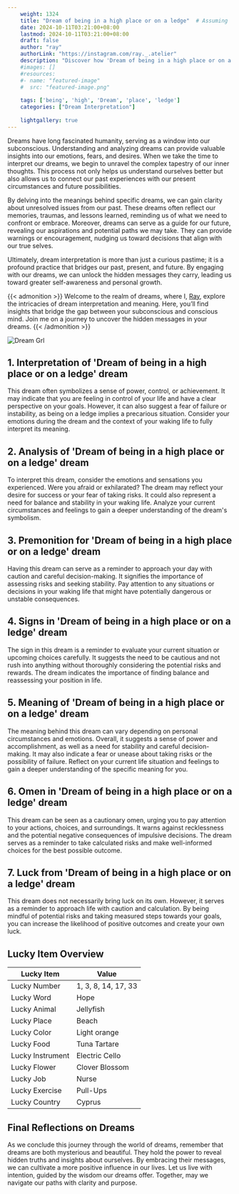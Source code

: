 ```yaml
---
    weight: 1324
    title: "Dream of being in a high place or on a ledge"  # Assuming 'title' column exists
    date: 2024-10-11T03:21:00+08:00
    lastmod: 2024-10-11T03:21:00+08:00
    draft: false
    author: "ray"
    authorLink: "https://instagram.com/ray._.atelier"
    description: "Discover how 'Dream of being in a high place or on a ledge' can interpret your future and uncover its significant meanings in your life."
    #images: []
    #resources:
    #- name: "featured-image"
    #  src: "featured-image.png"
    
    tags: ['being', 'high', 'Dream', 'place', 'ledge']
    categories: ["Dream Interpretation"]
    
    lightgallery: true
---
```

    
Dreams have long fascinated humanity, serving as a window into our subconscious. Understanding and analyzing dreams can provide valuable insights into our emotions, fears, and desires. When we take the time to interpret our dreams, we begin to unravel the complex tapestry of our inner thoughts. This process not only helps us understand ourselves better but also allows us to connect our past experiences with our present circumstances and future possibilities.

By delving into the meanings behind specific dreams, we can gain clarity about unresolved issues from our past. These dreams often reflect our memories, traumas, and lessons learned, reminding us of what we need to confront or embrace. Moreover, dreams can serve as a guide for our future, revealing our aspirations and potential paths we may take. They can provide warnings or encouragement, nudging us toward decisions that align with our true selves.

Ultimately, dream interpretation is more than just a curious pastime; it is a profound practice that bridges our past, present, and future. By engaging with our dreams, we can unlock the hidden messages they carry, leading us toward greater self-awareness and personal growth.

{{< admonition >}}
Welcome to the realm of dreams, where I, [Ray](https://instagram.com/ray._.atelier), explore the intricacies of dream interpretation and meaning. Here, you’ll find insights that bridge the gap between your subconscious and conscious mind. Join me on a journey to uncover the hidden messages in your dreams.
{{< /admonition >}}

![Dream Grl](https://cdn.pixabay.com/photo/2017/11/02/03/35/gothic-2910057_1280.jpg "Dream Grl")

## 1. Interpretation of 'Dream of being in a high place or on a ledge' dream

This dream often symbolizes a sense of power, control, or achievement. It may indicate that you are feeling in control of your life and have a clear perspective on your goals. However, it can also suggest a fear of failure or instability, as being on a ledge implies a precarious situation. Consider your emotions during the dream and the context of your waking life to fully interpret its meaning.

## 2. Analysis of 'Dream of being in a high place or on a ledge' dream

To interpret this dream, consider the emotions and sensations you experienced. Were you afraid or exhilarated? The dream may reflect your desire for success or your fear of taking risks. It could also represent a need for balance and stability in your waking life. Analyze your current circumstances and feelings to gain a deeper understanding of the dream's symbolism.

## 3. Premonition for 'Dream of being in a high place or on a ledge' dream

Having this dream can serve as a reminder to approach your day with caution and careful decision-making. It signifies the importance of assessing risks and seeking stability. Pay attention to any situations or decisions in your waking life that might have potentially dangerous or unstable consequences.

## 4. Signs in 'Dream of being in a high place or on a ledge' dream

The sign in this dream is a reminder to evaluate your current situation or upcoming choices carefully. It suggests the need to be cautious and not rush into anything without thoroughly considering the potential risks and rewards. The dream indicates the importance of finding balance and reassessing your position in life.

## 5. Meaning of 'Dream of being in a high place or on a ledge' dream

The meaning behind this dream can vary depending on personal circumstances and emotions. Overall, it suggests a sense of power and accomplishment, as well as a need for stability and careful decision-making. It may also indicate a fear or unease about taking risks or the possibility of failure. Reflect on your current life situation and feelings to gain a deeper understanding of the specific meaning for you.

## 6. Omen in 'Dream of being in a high place or on a ledge' dream

This dream can be seen as a cautionary omen, urging you to pay attention to your actions, choices, and surroundings. It warns against recklessness and the potential negative consequences of impulsive decisions. The dream serves as a reminder to take calculated risks and make well-informed choices for the best possible outcome.

## 7. Luck from 'Dream of being in a high place or on a ledge' dream

This dream does not necessarily bring luck on its own. However, it serves as a reminder to approach life with caution and calculation. By being mindful of potential risks and taking measured steps towards your goals, you can increase the likelihood of positive outcomes and create your own luck.

## Lucky Item Overview
| Lucky Item          | Value              |
|---------------|--------------------|
| Lucky Number        | 1, 3, 8, 14, 17, 33  |
| Lucky Word          | Hope |
| Lucky Animal        | Jellyfish |
| Lucky Place         | Beach     |
| Lucky Color         | Light orange     |
| Lucky Food          | Tuna Tartare      |
| Lucky Instrument    | Electric Cello |
| Lucky Flower        | Clover Blossom    |
| Lucky Job           | Nurse       |
| Lucky Exercise      | Pull-Ups  |
| Lucky Country       | Cyprus    |


##  Final Reflections on Dreams

As we conclude this journey through the world of dreams, remember that dreams are both mysterious and beautiful. They hold the power to reveal hidden truths and insights about ourselves. By embracing their messages, we can cultivate a more positive influence in our lives. Let us live with intention, guided by the wisdom our dreams offer. Together, may we navigate our paths with clarity and purpose.

